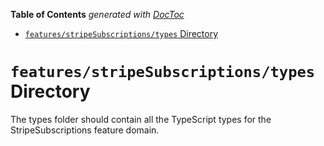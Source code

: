 <!-- START doctoc generated TOC please keep comment here to allow auto update -->
<!-- DON'T EDIT THIS SECTION, INSTEAD RE-RUN doctoc TO UPDATE -->

**Table of Contents** _generated with [DocToc](https://github.com/thlorenz/doctoc)_

- [`features/stripeSubscriptions/types` Directory](#featuresstripesubscriptionstypes-directory)

<!-- END doctoc generated TOC please keep comment here to allow auto update -->

# `features/stripeSubscriptions/types` Directory

The types folder should contain all the TypeScript types for the StripeSubscriptions feature domain.
